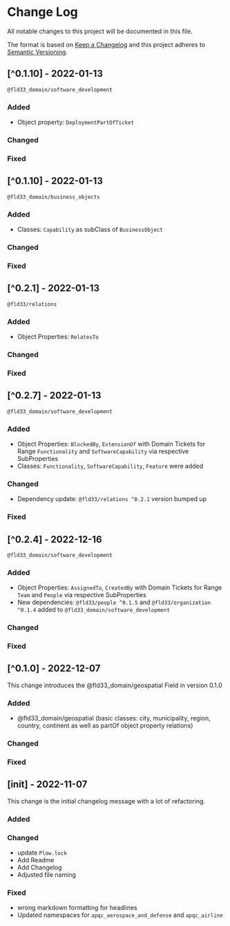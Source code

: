 
# Change Log
All notable changes to this project will be documented in this file.
 
The format is based on [Keep a Changelog](http://keepachangelog.com/)
and this project adheres to [Semantic Versioning](http://semver.org/).

## [^0.1.10] - 2022-01-13
`@fld33_domain/software_development`
 
### Added
- Object property: `DeploymentPartOfTicket`
### Changed

### Fixed
## [^0.1.10] - 2022-01-13
`@fld33_domain/business_objects`
 
### Added
- Classes: `Capability` as subClass of `BusinessObject`
### Changed

### Fixed

## [^0.2.1] - 2022-01-13
`@fld33/relations`
 
### Added
- Object Properties: `RelatesTo`
### Changed

### Fixed

## [^0.2.7] - 2022-01-13
`@fld33_domain/software_development`
 
### Added
- Object Properties: `BlockedBy`, `ExtensionOf` with Domain Tickets for Range `Functionality` and `SoftwareCapability` via respective SubProperties
- Classes: `Functionality`, `SoftwareCapability`, `Feature` were added
### Changed
- Dependency update: `@fld33/relations ^0.2.1` version bumped up

### Fixed

## [^0.2.4] - 2022-12-16
`@fld33_domain/software_development`
 
### Added
- Object Properties: `AssignedTo`, `CreatedBy` with Domain Tickets for Range `Team` and `People` via respective SubProperties
- New dependencies: `@fld33/people ^0.1.5` and `@fld33/organization ^0.1.4` added to `@fld33_domain/software_development`
### Changed

### Fixed

## [^0.1.0] - 2022-12-07
This change introduces the @fld33_domain/geospatial Field in version 0.1.0
 
### Added
- @fld33_domain/geospatial (basic classes: city, municipality, region, country, continent as well as partOf object property relations)
### Changed

### Fixed

## [init] - 2022-11-07
This change is the initial changelog message with a lot of refactoring.
 
### Added

### Changed
- update `Plow.lock`
- Add Readme
- Add Changelog
- Adjusted file naming

### Fixed
- wrong markdown formatting for headlines
- Updated namespaces for `apqc_aerospace_and_defense` and `apqc_airline`